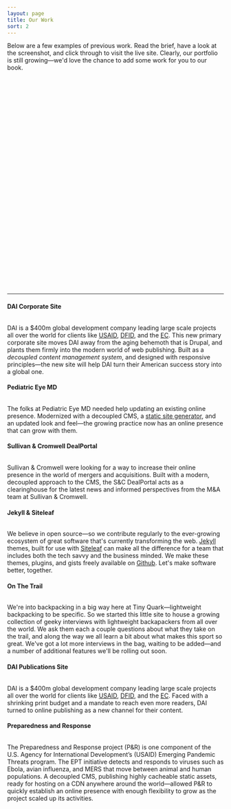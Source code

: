 ```yaml
---
layout: page
title: Our Work
sort: 2
---
```


Below are a few examples of previous work. Read the brief, have a look at the screenshot, and click through to visit the live site. Clearly, our portfolio is still growing—we'd love the chance to add some work for you to our book.
<svg class="quark-small" viewBox="0 0 122 122" preserveAspectRatio="xMinYMax meet"><use xlink:href="#quark-small"></use></svg><hr class="tilt">

<div class="work-block">
<h4>DAI Corporate Site</h4>

<a class="work-image" href="http://beta-corp.surge.sh"><img src="/assets/images/screenshot_dai.jpg" alt=""></a>
<p>DAI is a $400m global development company leading large scale projects all over the world for clients like <a href="http://www.usaid.gov">USAID</a>, <a href="https://www.gov.uk/government/organisations/department-for-international-development">DFID</a>, and the <a href="http://ec.europa.eu/index_en.htm">EC</a>. This new primary corporate site moves DAI away from the aging behemoth that is Drupal, and plants them firmly into the modern world of web publishing. Built as a <em>decoupled content management system</em>, and designed with responsive principles—the new site will help DAI turn their American success story into a global one.</p>
</div>
<div class="work-block">
<h4>Pediatric Eye MD</h4>

<a class="work-image" href="http://www.pediatriceyemd.com"><img src="/assets/images/screenshot_pedeyemd.jpg" alt=""></a>
<p>The folks at Pediatric Eye MD needed help updating an existing online presence. Modernized with a decoupled CMS, a <a href="https://www.smashingmagazine.com/2015/11/modern-static-website-generators-next-big-thing/">static site generator</a>, and an updated look and feel—the growing practice now has an online presence that can grow with them.</p>
<p class="more"></p>
</div>
<div class="work-block">
<h4>Sullivan & Cromwell DealPortal</h4>

<a class="work-image" href="http://scdealportal.sullcrom.com"><img src="/assets/images/screenshot_sullcrom.jpg" alt=""></a>
<p>Sullivan & Cromwell were looking for a way to increase their online presence in the world of mergers and acquisitions. Built with a modern, decoupled approach to the CMS, the S&C DealPortal acts as a clearinghouse for the latest news and informed perspectives from the M&A team at Sullivan & Cromwell.</p>
<p class="more"></p>
</div>
<div class="work-block">
<h4>Jekyll & Siteleaf</h4>

<a class="work-image" href="https://github.com/BryanSchuetz/siteleaf-jekyll"><img src="/assets/images/screenshot_theme.jpg" alt=""></a>
<p>We believe in open source—so we contribute regularly to the ever-growing ecosystem of great software that's currently transforming the web. <a href="http://jekyllrb.com">Jekyll</a> themes, built for use with <a href="http://siteleaf.com">Siteleaf</a> can make all the difference for a team that includes both the tech savvy and the business minded. We make these themes, plugins, and gists freely available on <a href="https://github.com">Github</a>. Let's make software better, together.</p>
<p class="more"></p>
</div>

<div class="work-block">
<h4>On The Trail</h4>

<a class="work-image" href="http://on-the-trail.net"><img src="/assets/images/screenshot_trail.jpg" alt=""></a>
<p>We're into backpacking in a big way here at Tiny Quark—lightweight backpacking to be specific. So we started this little site to house a growing collection of geeky interviews with lightweight backapackers from all over the world. We ask them each a couple questions about what they take on the trail, and along the way we all learn a bit about what makes this sport so great. We've got a lot more interviews in the bag, waiting to be added—and a number of additional features we'll be rolling out soon.</p>
</div>
<div class="work-block">
<h4>DAI Publications Site</h4>

<a class="work-image" href="http://dai-global-developments.com/developments/summer-2015/"><img src="/assets/images/screenshot_pubs.jpg" alt=""></a>
<p>DAI is a $400m global development company leading large scale projects all over the world for clients like <a href="http://www.usaid.gov">USAID</a>, <a href="https://www.gov.uk/government/organisations/department-for-international-development">DFID</a>, and the <a href="http://ec.europa.eu/index_en.htm">EC</a>. Faced with a shrinking print budget and a mandate to reach even more readers, DAI turned to online publishing as a new channel for their content.</p>
<p class="more"></p>
</div>
<div class="work-block">
<h4>Preparedness and Response</h4>

<a class="work-image" href="http://preparednessandresponse.org"><img src="/assets/images/pandr.jpg" alt=""></a>
<p>The Preparedness and Response project (P&R) is one component of the U.S. Agency for International Development’s (USAID) Emerging Pandemic Threats program. The EPT initiative detects and responds to viruses such as Ebola, avian influenza, and MERS that move between animal and human populations. A decoupled CMS, publishing highly cacheable static assets, ready for hosting on a CDN anywhere around the world—allowed P&R to quickly establish an online presence with enough flexibility to grow as the project scaled up its activities.</p>
</div>
